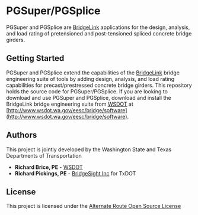 # PGSuper/PGSplice

PGSuper and PGSplice are [BridgeLink](https://github.com/WSDOT/BridgeLink) applications for the design, analysis, and load rating of pretensioned and post-tensioned spliced concrete bridge girders.

## Getting Started

PGSuper and PGSplice extend the capabilities of the [BridgeLink](https://github.com/WSDOT/BridgeLink) bridge engineering suite of tools by adding design, analysis, and load rating capabilities for precast/prestressed concrete bridge girders.  This repository holds the source code for PGSuper/PGSplice. If you are looking to download and use PGSuper and PGSplice, download and install the BridgeLink bridge engineering suite from [WSDOT](http://www.wsdot.wa.gov) at [http://www.wsdot.wa.gov/eesc/bridge/software](http://www.wsdot.wa.gov/eesc/bridge/software).



## Authors

This project is jointly developed by the Washington State and Texas Departments of Transportation

* **Richard Brice, PE** - [WSDOT](https://github.com/RickBrice)
* **Richard Pickings, PE** - [BridgeSight Inc](http://www.bridgesight.com) for TxDOT

## License

This project is licensed under the [Alternate Route Open Source License](http://www.wsdot.wa.gov/eesc/bridge/alternateroute/arosl.htm)
